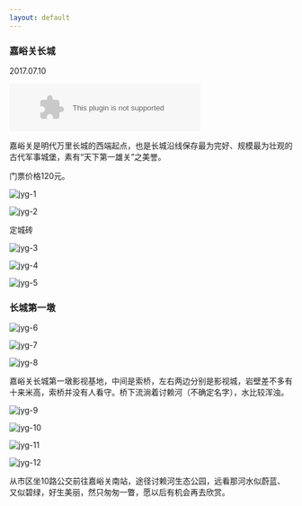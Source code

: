 ```yaml
---
layout: default
---
```


### 嘉峪关长城

2017.07.10

<embed src="//music.163.com/style/swf/widget.swf?sid=340406&type=2&auto=1&width=320&height=66" width="340" height="86"  allowNetworking="all">

嘉峪关是明代万里长城的西端起点，也是长城沿线保存最为完好、规模最为壮观的古代军事城堡，素有“天下第一雄关”之美誉。

门票价格120元。

![jyg-1](./../images/jyg/jyg-1.jpg?raw=true)

![jyg-2](./../images/jyg/jyg-2.jpg?raw=true)

定城砖

![jyg-3](./../images/jyg/jyg-3.jpg?raw=true)

![jyg-4](./../images/jyg/jyg-4.jpg?raw=true)

![jyg-5](./../images/jyg/jyg-5.jpg?raw=true)

### 长城第一墩

![jyg-6](./../images/jyg/jyg-6.jpg?raw=true)

![jyg-7](./../images/jyg/jyg-7.jpg?raw=true)

![jyg-8](./../images/jyg/jyg-8.jpg?raw=true)

嘉峪关长城第一墩影视基地，中间是索桥，左右两边分别是影视城，岩壁差不多有十来米高，索桥并没有人看守。桥下流淌着讨赖河（不确定名字），水比较浑浊。

![jyg-9](./../images/jyg/jyg-9.jpg?raw=true)

![jyg-10](./../images/jyg/jyg-10.jpg?raw=true)

![jyg-11](./../images/jyg/jyg-11.jpg?raw=true)

![jyg-12](./../images/jyg/jyg-12.jpg?raw=true)

从市区坐10路公交前往嘉峪关南站，途径讨赖河生态公园，远看那河水似蔚蓝、又似碧绿，好生美丽，然只匆匆一瞥，愿以后有机会再去欣赏。
